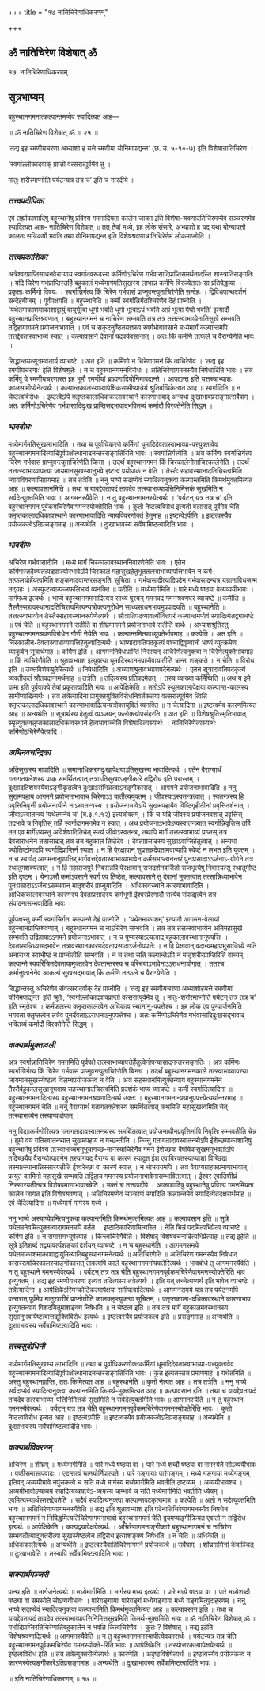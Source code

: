 +++
title = "१७ नातिचिरेणाधिकरणम्"

+++


## ॐ नातिचिरेण विशेषात् ॐ

१७. नातिचिरेणाधिकरणम्

## **सूत्रभाष्यम्**

बहुस्थानगमनात्कल्पान्तमप्येवं स्यादित्यत आह—

॥ ॐ नातिचिरेण विशेषात् ॐ ॥ २५ ॥

‘तद्य इह रमणीयचरणा अभ्याशो ह यत्ते रमणीयां योनिमापद्यन्त’ (छ. उ. ५-१०-७) इति विशेषान्नातिचिरेण ।

‘स्वर्गाल्लोकादवाक् प्राप्तो वत्सरात्पूर्वमेव तु ।

मातुः शरीरमाप्नोति पर्यटन्यत्र तत्र च’ इति च नारदीये ॥

### ***तत्त्वप्रदीपिका***

एवं तर्ह्याकाशादिषु बहुस्थानेषु प्रविश्य गमनादियता कालेन जायत इति विशेषा-श्रवणादतिचिरमप्येवं सञ्चरणमेव स्यादित्यत आह– नातिचिरेण विशेषात् ॥ तत् तेषां मध्ये, इह लोके संसारे, अभ्याशो ह यद् यथा योन्यापत्तौ कालतः सन्निकर्षो भवति तथा योनिमापद्यन्त इति विशेषश्रवणान्नातिचिरेणेमं लोकमाप्नोति ।

### ***तत्त्वप्रकाशिका***

अत्रेश्वरप्राप्तिसाधनवैराग्याय स्वर्गादवरूढस्य कर्मिणोऽचिरेण गर्भवासादिप्राप्तिसमर्थनादस्ति शास्त्रादिसङ्गतिः । यदि चिरेण गर्भप्राप्तिस्तर्हि बहुकालं मध्येमार्गमतिसुखस्य लाभान्न कर्मणि विरज्येतातः सा प्रतिषेद्धव्या । प्रकृताः कर्मिणो विषयः । स्वर्गान्निर्गत्य किं चिरेण गर्भवासं प्राप्नुवन्त्युताचिरेणेति सन्देहः । द्विविधपान्थदर्शनं सन्देहबीजम् । पूर्वपक्षयति ॥ बहुस्थानेति ॥ कर्मी स्वर्गान्निर्गतश्चिरेणैव देहं प्राप्नोति । ‘यथेतमाकाशमाकाशाद्वायुं वायुर्भूत्वा धूमो भवति धूमो भूत्वाऽभ्रं भवति अभ्रं भूत्वा मेघो भवति’ इत्यादौ बहुस्थानप्राप्तिश्रवणात् । बहुस्थानगमनं च नाचिरेण सम्भवति तत्र तत्र तत्तत्स्वाभाव्येनातिसुखे सम्भवति तद्विहायागमने प्रयोजनाभावात् । एवं च सकृदनुष्ठितयज्ञस्य स्वर्गभोगावसाने मध्येमार्गं कल्पान्तमपि तत्तद्देवतास्वाभाव्यं स्यात् । कल्पावसाने देवानां पदपर्यवसानात् । अतः किं कर्मणि तत्फले च वैराग्येणेति भावः ।

सिद्धान्तयत्सूत्रमवतार्य व्याचष्टे ॥ अत इति ॥ कर्मिणो न चिरेणागमनं किं त्वचिरेणैव । ‘तद्य इह रमणीयचरणाः’ इति विशेषश्रुतेः । न च बहुस्थानगमनविरोधः । अतिचिरेणागमनस्यैव निषेधादिति भावः । तत्र कर्मिषु ये रमणीयचरणास्त इह भूमौ रमणीयां ब्राह्मणादियोनिमापद्यन्ते । आपद्यन्त इति यत्तच्चाभ्याशः कालसामीप्येनेत्यर्थः । कल्पान्तकालस्याप्यापेक्षिकसामीप्यान्नेयं श्रुतिर्बाधिकेत्यत आह ॥ स्वर्गादिति ॥ न चेष्टत्वविरोधः । इष्टत्वेऽपि क्लृप्तकालाधिककालावस्थाने कारणाभावाद् अन्यथा दुःखाभावप्रसङ्गात्सर्वेषाम् । अतः कर्मिणोऽचिरेणैव गर्भवासादिदुःख प्राप्तिसद्भावाद्भवितव्यं कर्मादौ विरक्तेनेति सिद्धम् ।

### ***भावबोधः***

मध्येमार्गमतिसुखलाभादिति । तथा च पूर्वाधिकरणे कर्मिणां धूमादिदेवतास्वाभाव्या-पत्त्युक्तावेव बहुस्थानगमनादित्यादिपूर्वपक्षोत्थानादनन्तरसङ्गतिरिति भावः ॥ स्वर्गान्निर्गत्येति ॥ अत्र कर्मिणः स्वर्गान्निर्गत्य चिरेण गर्भवासं प्राप्नुवन्त्युताचिरेणेति चिन्ता । तदर्थं बहुस्थानगमनं किं चिरकालेनोताचिरकालेनेति । तदर्थं तत्तत्स्वाभाव्यापत्त्या जायमानसुखस्यानुभवे इष्टत्वं प्रयोजकं न वेति । तैस्तैः सहावस्थानादतिचिरत्वमिति न्यायविवरणाभिप्रायमाह ॥ तत्र तत्रेति ॥ ननु भाष्ये सदाप्येवं स्यादित्यनुक्त्वा कल्पान्तमिति किमर्थमुक्तमित्यत आह ॥ कल्पावसानमिति ॥ तथा च यावद्देवतापदं तावदेव तत्स्वाभाव्यापत्तिनिमित्तकं सुखमिति न सर्वदेत्युक्तमिति भावः ॥ आगमनस्यैवेति ॥ न तु बहुस्थानगमनस्येत्यर्थः । ‘पर्यटन् यत्र तत्र च’ इति बहुस्थानगमन पूर्वकमचिरेणैवागमनस्योक्तेरिति भावः । कुतो नेष्टत्वविरोध इत्यतो वत्सरात् पूर्वमेव चेति क्लृप्तकालादधिकावस्थाने कारणाभावादिति न्यायविवरणोक्तं हेतुमाह ॥ इष्टत्वेऽपीति ॥ इष्टत्वस्यैव प्रयोजकत्वेऽतिप्रसङ्गमाह ॥ अन्यथेति ॥ दुःखाभावस्य सर्वेषामिष्टत्वादिति भावः ।

### ***भावदीपः***

अचिरेण गर्भवासादीति ॥ मध्ये मार्गं चिरकालावस्थाननिवारणेनेति भावः । एतेन कर्मिणस्तदैक्यतत्पदप्राप्त्योरभावेऽपि चिरकालं महासुखहेतुभूततत्स्वाभाव्यापत्तिभावेन न कर्म-तत्फलयोर्हेयत्वमिति शङ्कनादवान्तरसङ्गतिः सूचिता । गर्भवासादीत्यादिपदेन गर्भवासादन्यत्र यन्नानाविधजन्म तद्ग्रहः । अस्फुटत्वात्फलफलिभावं व्यनक्ति ॥ यदीति ॥ मध्येमार्गमिति ॥ पारे मध्ये षष्ठ्या वेत्यव्ययीभावः । मार्गमध्य इत्यर्थः । भाष्ये बहुस्थानगमनादित्यत्र साध्यं पूरयन् गमनपदं गमनश्रवणपरं व्याचष्टे ॥ कर्मीति ॥ तैस्तैस्सहावस्थानादतिचिरत्वमित्यन्यत्रोक्त्यनुरोधेन साध्यसाधनभावमुपपादयति ॥ बहुस्थानेति ॥ तत्तत्स्वाभाव्येन तैस्तैस्सहावस्थानरूपेणेत्यर्थः । सौत्रातिपदव्यावर्त्योक्तिपरं कल्पान्तमप्येवं स्यादित्येतद्व्याचष्टे ॥ एवं चेति ॥ बहुस्थानगमने सतीति वा शीघ्रमागमने प्रयोजनाभावे सतीति वार्थः । अभ्याशश्रुतिस्तु बहुस्थानगमनश्रवणविरोधेन गौणी नेयेति भावः । कल्पान्तमित्यवध्युक्तेर्भावमाह ॥ कल्पेति ॥ अत इति ॥ चिरकालीन-देवतास्वाभाव्यापत्तिहेतुत्वादित्यर्थः । भाष्यादावतिपदकृत्यं पश्चाद्विवृण्वानो भाष्यं व्युत्क्रमेण व्याकुर्वन् सूत्रार्थमाह ॥ कर्मिण इति ॥ आगमननिषेधभ्रान्तिं निरस्यन् अचिरेणेत्यनुक्त्वा न चिरेणेत्युक्तेर्भावमाह ॥ किं त्वचिरेणैवेति ॥ श्रुतावभ्याश इत्युक्त्या धूमादिस्थानमप्राप्यैवायातीति भ्रान्तः शङ्कते ॥ न चेति ॥ विरोध इति ॥ उक्तविशेषश्रुतेरित्यर्थः ॥ निषेधादिति ॥ अभ्याशश्रुतावभ्याशपदेनेत्यर्थः । एतेन सूत्रादावतिपदकृत्यं व्यक्तीकृतं श्रौतपदानामर्थमाह ॥ तत्रेति ॥ तदित्यस्य प्रतिपदमेतत् । तस्य व्याख्या कर्मिष्विति ॥ अथ य इमे ग्रामा इति पूर्ववाक्ये तेषां प्रकृतत्वादिति भावः ॥ आपेक्षिकेति ॥ ततोऽपि स्थूलकालापेक्षया कल्पान्त-कालस्य सामीप्यादित्यर्थः । तत्र तत्रेत्यादिना प्रागुक्तयुक्तिविरोधनिवर्तकतया वत्सरात्पूर्वमेव त्विति क्लृप्तकालादधिकावस्थाने कारणाभावादित्यन्यत्रोक्तयुक्तिं व्यनक्ति ॥ न चेत्यादिना ॥ इष्टत्वमेव कारणमित्यत आह ॥ अन्यथेति ॥ सूत्रार्थस्य हेतुत्वं व्यञ्जयन् फलोक्त्योपसंहरति ॥ अत इति ॥ विशेषश्रुतिस्मृतिभावात् स्मृत्युक्तक्लृप्तकालादधिकावस्थाने हेत्वभावाच्चेति विशेषादित्यस्यार्थः । नातिचिरेणेत्यस्यार्थः कर्मिणोऽचिरेणैवेत्यादि ।

### ***अभिनवचन्द्रिका***

अतिसुखस्य भावादिति ॥ समानाधिकरणदुःखापेक्षयाऽतिसुखस्य भावादित्यर्थः । एतेन वैराग्यार्थं गतागतक्लेशस्य प्राक् समर्थितत्वात् तत्राऽतिसुखाऽङ्गीकारे तद्विरोध इति परास्तम् । दुःखादतिशयस्यैवाऽङ्गीकृतत्वेन दुःखाऽसंभिन्नत्वाऽनङ्गीकारात् । आगमने प्रयोजनाभावादिति ॥ ननु सुखमपहाय आगमने प्रयोजनाभावाच् चिरेणाऽऽ यातीत्ययुक्तम् । जीवस्याऽस्वतन्त्रत्वात् । स्वतन्त्रस्य हि प्रवृत्तिनिवृत्ती प्रयोजनाधीने नाऽस्वतन्त्रस्य । प्रयोजनाभावेऽपि सुखमपहायैव विष्टिगृहीतीनां प्रवृत्तिदर्शनात् । जीवाऽस्वातन्त्र्यं ‘यथेतमनेवं च’ (ब.३.१.१२) इत्यत्रोक्तम् । किं च यदि जीवस्य प्रयोजनवशात् प्रवृत्तिस् तदभावे च निवृतिस् तर्हि स्वर्गादागमनमेव न स्यात् । अथ प्रयोजनाऽभावेऽप्यस्वातन्त्र्यात् स्वर्गान्निवृत्तिस् तर्हि तत एव मार्गेऽप्यस्तु अविशेषादितिचेत् सत्यं जीवोऽस्वतन्त्रः, तथापि मार्गे तत्तत्स्वाभाव्यं प्राप्तस् तत्र देवताराधनेन तत्प्रसादात् तत्र तत्र बहुकालं तिष्ठेदेव । देवताप्रसादस्य सुखाऽवाप्तिहेतुत्वात् । अन्यथा ज्योतिष्टोमादपि स्वर्गादिप्राप्तिर्न स्यात् । न हि पे्रक्षावान् सुप्रसन्नदेवतामवाप्यापि स्वेष्टं न लभत इति युक्तम् । न च स्वर्गाद् आगमनानुपपत्तिर् मार्गवत्तद्देवतास्वाभाव्याभावेन कर्मसमाप्त्यनन्तरं पुनःप्रसादाऽऽर्जनाऽ-योगेने तत्र स्थातुमशक्यत्वात् । न हि महाराजपुरे निवसन्नपि पे्रक्षावान् राजदर्शनवर्जितो राजभृत्येषु निवारयत्सु स्थातुमीष्ट इति दृष्टम् । येनाऽसौ कर्माऽवसाने स्वर्ग एव तिष्ठेत्, कल्पावसाने तु देवानां मुक्तत्वात् तत्सान्निध्याभावेन पुनःप्रसादाऽऽर्जनाऽसम्भवान् मातृशरीरं प्राप्नुयादिति । अधिकावस्थाने कारणाभावादिति । आधिककालावस्थाने कारणस्य देवताप्रसादस्य कर्मभूमौ ईश्वरप्रेरणादौ सत्येव संपाद्यत्वेन तत्र संपादनासम्भवादिति भावः ।

पूर्वपक्षस्तु कर्मी स्वर्गान्निर्गतः कल्पान्ते देहं प्राप्नोति । ‘यथेतमाकाशम्’ इत्यादौ आगमन-वेलायां बहुस्थानप्राप्तिश्रवणात् । बहुस्थानगमनं च नाऽचिरेण सम्भवति । तत्र तत्र तत्तत्स्वाभाव्येन अतिमहासुखे सम्भवति तद्विहायाऽऽगमने प्रयोजनाऽभावात् । न च पुण्यस्याऽल्पत्वाद् बहुकालावस्थानानुपपत्तिः । देवतासान्निध्यसद्भावेन तत्रावस्थानकारणदेवताप्रसादाऽर्जनोपपत्तेः । न हि प्रेक्षावान् वदान्यमहाप्रभुसान्निध्ये सति अनाराध्य स्वाभीष्टं न प्राप्नोतीति सम्भवति । न च तथा सति कल्पान्तेऽपि न मातृशरीरप्राप्तिरिति वाच्यम् । कल्पान्ते स्वपरिचितदेवतायामुक्तत्वेन देवतान्तरस्य च परिचयाऽभावेनाऽऽराधनायोगात् । ततश्च कर्मानुष्ठानेनैव आकल्पं सुखसद्भावात् किं कर्मणि तत्फले च वैराग्येणेति ।

सिद्धान्तस्तु अचिरेणैव संवत्सरादर्वाक् देहं प्राप्नोति । ‘तद्य इह रमणीयचरणा अभ्याशोहयत्ते रमणीयां योनिमपाद्यन्त’ इति श्रुतेः, ‘स्वर्गाल्लोकादवाक्प्राप्तो वत्सरात्पूर्वमेव तु । मातुः-शरीरमाप्नोति पर्यटन् तत्र तत्र च’ इति स्मृतेश्च । कर्मफलस्य क्लृप्तकालत्वेन अधिकाव स्थानानु-पपत्तेश्च । इह लोक एव पुण्यार्जनमिति भगवता क्लृप्तत्वेन तत्रैव पुनर्देवताऽऽराधनाऽनुपपत्तेश्च । अतः कर्मिणोऽचिरेणैव गर्भवासादिदुःखसद्भावाद् भवितव्यं कर्मादौ विरक्तेनेति सिद्धम् ।

### ***वाक्यार्थमुक्तावली***

अत्र स्वर्गान्नातिचिरेण गमनमिति पूर्वपक्षे तत्स्वाभाव्यापत्तेर्हेतुत्वेनोपन्यासादनन्तरसङ्गतिः । अत्र कर्मिणः स्वर्गान्निर्गत्य किं चिरेण गर्भवासं प्राप्नुवन्त्युताचिरेणेति चिन्ता । तदर्थं बहुस्थानगमनकाले तत्स्वाभाव्यापत्त्या जायमानसुखस्येष्टत्वं विलम्बप्रयोजकत्वं न वेति । अत्र सहस्थानमित्युक्तन्यायं बहुस्थानगमनेन तैस्तैर्बहुकालसुखानुभवाय सहस्थानादचिरत्वमिति प्रदर्शकं भाष्यं व्याचष्टे ॥ कर्मी स्वर्गादित्यादिना ॥ बहुस्थानगमनादित्यस्य बहुस्थानगमनश्रवणादित्यर्थ उक्तः । बहुस्थानगमनान्यथानुपपत्त्येत्यर्थान्तरमाह ॥ बहुस्थानगमनं चेति ॥ ननु वैराग्यार्थं गतागतक्लेशस्य समर्थितत्वात् कथमिति महासुखत्वमिति चेत् तत्स्वाभाव्येन तस्याप्याक्षेपात् ।

ननु विद्याकर्मणोरित्यत्र गतागतादावस्वातन्त्र्यस्य समर्थितत्वात् प्रयोजनाधीनप्रवृत्तिर्नापि निवृत्तिः सम्भवतीति चेन्न । ब्रूमो वयं गतिस्वातन्त्र्यात् सुखमपहाय न गच्छन्तीति । किन्तु गतागतादावस्वातन्त्र्येऽपि ईशेच्छयाकाशादिषु बहुस्थानेषु प्रविश्य तत्स्वाभाव्यमनुभूयागच्छ-मानस्याचिरेणैव गमने ईशेच्छया वैषयिकसुखमनुभवतोऽपि तदिच्छयैव वैराग्योत्पादनेन तत्त्यागवद् वैराग्यं वा कारणं स्यादुत ईश एवाविरक्तस्याप्याशां विच्छिद्य तस्मात्स्थानान्निस्सारयतीति ईश्वरेच्छा वा कारणं स्यात् । न चोभययमपि । तत्र वैराग्यग्राहकप्रमाणाभावात् । प्रत्युत कामिनो महासुखे सम्भवति तद्विहाय गमनस्य प्रयोजनाभावेनासम्भावितत्वात् । ईश्वर एवातिशीघ्रं निस्सारयतीत्यत्र विशेषप्रमाणाभावाच्चेति । उक्तं च तत्त्वप्रदीपे । आकाशादिषु बहुस्थानेषु प्रविश्य गमनमियता कालेन जायत इति विशेषश्रवणात् । अतिचिरमप्येवं सञ्चरणं स्यादिति कल्पान्तमेवं स्यादित्येतदक्षरार्थमाह ॥ एवं चेदित्यादिना ॥ मध्येमार्गं मार्गस्य मध्ये ।

ननु भाष्ये अस्याप्येवमित्यनुक्त्वा कल्पान्तमिति किमर्थमुक्तमित्यत आह ॥ कल्पावसान इति ॥ सूत्रे यथेतमनेवमित्युक्तत्वादागमनमपि वर्तते । इष्टादिकारिणामित्यस्ति । नेति भिन्नं पदमित्यभिप्रेत्य व्याचष्टे ॥ कर्मिण इति ॥ न समासमभ्युपेत्याह । किन्त्वचिरेणैवेति ॥ विशेषाद् विशेषवचनादित्यभिप्रेत्याह ॥ तद्य इहेति ॥ सूत्रे इतिशब्दं तद्व्यावर्त्यशङ्कां दर्शयन् व्याचष्टे ॥ न च बहुस्थानेति ॥ आगमनसमये यथेतमाकाशमाकाशाद्वायुमित्यादिबहुस्थानगमनेत्यर्थः ॥ अतिचिरेणेति ॥ अतिचिरेण गमनस्यैव निषेधाद् वत्सररूपचिरकालस्याङ्गीकारात् तावत्यपि काले बहुस्थानगमनोपपत्तेरित्यर्थः । भावबोधे तु आगमनस्यैवेति । न तु बहुस्थाने गमनस्यैवेत्यर्थः । पर्यटन् तत्र तत्र चेति बहुस्थानगमनपूर्वकमचिरेणैवागमनस्योक्तेरिति भाव इत्युक्तम् । तद्य इह रमणीयचरणा इत्यत्र तदित्यस्य तत्रेत्यर्थः । इति यत् तच्चेत्यप्यर्थ इति भावेन व्याचष्टे ॥ तत्रेत्यादिना ॥ आपेक्षिकेऽस्मिन्कोटिकल्पापेक्षया समीपत्वादित्यर्थः । आगमनसमये यत्र तत्र पर्यटनमपि वत्सरात् पूर्वमेव मातुश्शरीरं प्राप्नोतीति कालक्लृप्त्युक्त्या सूचितम् । क्लृप्तकाला-दधिकावस्थाने कारणाभाव इत्युक्तन्यायं विशदयितुमाशङ्क्य निषेधति ॥ न चेष्टत्व इति ॥ तत्र तत्र मार्गे बहुकालमवस्थानस्य सुखानुभवायेष्टत्वात्तद्युक्तिविरोध इत्यर्थः ॥ इष्टत्वस्यैव प्रयोजकत्व इति ॥ प्रसङ्गमाह ॥ अन्यथेति ॥ दुःखाभावस्य सर्वेषामिष्टत्वादिति भावः ।

### ***तत्त्वसुबोधिनी***

मध्येमार्गमतिसुखस्य लाभादिति ॥ तथा च पूर्वाधिकरणोक्तकर्मिणां धूमादिदेवतास्वाभाव्या-पत्त्युक्तावेव बहुस्थानगमनादित्यादिपूर्वपक्षोत्थानादनन्तरसङ्गतिरिति भावः । कुत इत्यतस्तत्र प्रमाणमाह ॥ यथेतमिति ॥ अस्तु बहुस्थानप्राप्तिः, ततः किमित्यत आह ॥ बहुस्थानेति ॥ कुतो नेत्यत आह ॥ तत्र तत्रेति ॥ ननु भाष्ये सर्वदाप्येवं स्यादित्यनुक्त्वा कल्पान्तमिति किमर्थ-मुक्तमित्यत आह ॥ कल्पावसान इति ॥ तथा च यावद्देवतापदं तावदेव तत्स्वाभाव्या-पत्तिनिमित्तकं सुखमिति न सर्वदेत्युक्तमिति भावः ॥ आगमनस्येति ॥ न तु बहुस्थान-गमनस्यैवेत्यर्थः । पर्यटन् यत्र तत्र चेति बहुस्थानगमनपूर्वकमचिरेणैवागमनस्योक्तेरिति भावः । कुतो नेष्टत्वविरोध इत्यत आह ॥ इष्टत्वेऽपीति ॥ इष्टत्वस्यैव प्रयोजकत्वेऽतिप्रसङ्गमाह ॥ अन्यथेति ॥ दुःखाभावस्य सर्वेषामिष्टत्वादिति भावः ।

### ***वाक्यार्थविवरणम्***

अचिरेण ॥ शीघ्रम् ॥ मध्येमार्गमिति ॥ पारे मध्ये षष्ठ्या वा । पारे मध्ये शब्दौ षष्ठ्या वा समस्येते सोऽव्ययीभावः । षष्ठीसमासापवादः । एदन्तत्वं चानयोर्निपात्यते । पारे गङ्गायाः पारेगङ्गम् । मध्ये गङ्गाया मध्येगङ्गम् इतिवद् अव्ययीभावे नपुंसकत्वे च सति मध्ये मार्गस्य मध्येमार्गमिति भवतीति द्रष्टव्यम् । अव्ययीभावश्च । अव्ययीभावोऽप्यव्ययं स्यादित्यव्ययत्वेऽ-व्ययस्य चाम्भावे च सति मध्येमार्गमिति भवतीति ध्येयम् । एवमित्यस्यार्थस्तत्तद्देवतेति । सदैवं स्यादित्यनुक्त्वा कल्पान्तपदकृत्यमाह ॥ कल्पेति ॥ अतो न सदेत्युक्तमिति भावः ॥ अतिचिरेणाप्यागमनस्यैवेति ॥ तद्य इति श्रुतावभ्याश इति पदेनातिचिरेणागमनस्यैव निषधेन बहुस्थानगमनं न निषिद्धमित्यतिचिरेणागमनाभावो बहुस्थनागमनं चेति द्वयमप्यङ्गीक्रियत एवातो न तद्विरोध इत्यर्थः ॥ आपेक्षिकेति । कल्पद्वयापेक्षयेत्यर्थः । अचिरेणागमनाङ्गीकारे बहुस्थानागमनं च नाचिरेण सम्भवतीत्याद्युक्तरीत्या सुखस्येष्टत्वेन तद्विरोध इत्याशङ्क्य निषेधति ॥ न चेति ॥ अधिकेति ॥ अधिककालेत्यर्थः ॥ अन्यथेति ॥ इष्टत्वस्यैवातिचिरेणागमने प्रयोजकत्वे ॥ सर्वेषाम् ॥ शीघ्रगामिनां केषाञ्चित् ॥ दुःखाभावेति ॥ तस्यापि सर्वेषामिष्टत्वादिति भावः ।

### ***वाक्यार्थमञ्जरी***

पान्थ इति ॥ मार्गजनेत्यर्थः ॥ मध्येमार्गमिति ॥ मार्गस्य मध्य इत्यर्थः । पारे मध्ये षष्ठ्या वा । पारे मध्येशब्दौ षष्ठ्या वा समस्येते सोऽव्ययीभावः । पारेगङ्गायाः पारेगङ्गं मध्येगङ्गाया मध्ये गङ्गमित्युदाहरणम् । ननु भाष्ये सदाप्येवं स्यादित्यनुक्त्वा कल्पान्तमिति किमर्थमुक्तमित्यत आह ॥ कल्पावसान इति ॥ तथा च यावद्देवतापदं तावदेव तत्स्वाभाव्यापत्तिनिमित्तसुखमिति किमर्थ-मुक्तमिति भावः ॥ ॐ नातिचिरेण विशेषात् ॐ ॥ गर्भादिप्राप्तिरतिचिरेणातिबहुकालेन न भवति किंत्वचिरेणैव । कुतः ? विशेषात् । तद्य इहेति विशेषश्रवणादित्यर्थः ॥ आगमनस्यैवेति ॥ न तु बहुस्थानगमनस्यापीत्येवकारार्थः । पर्यटन्यत्र तत्र चेति बहुस्थानगमनपूर्वकमचिरेणैव गमनस्योक्ते-रिति भावः ॥ आपेक्षिकेति ॥ तस्योत्तरकल्पापेक्षयेत्यर्थः ॥ इष्टत्वविरोध इति ॥ तत्र तत्रेत्युक्तरीत्येत्यर्थः ॥ कारणेति ॥ अदृष्टविशेषेत्यर्थः ॥ इष्टत्वस्यैव प्रयोजकत्वं न कारणस्येत्यङ्गीकारेऽतिप्रसङ्गमाह ॥ अन्यथेति ॥ दुःखाभावस्य सर्वेषामिष्टत्वादिति भावः ।

॥ इति नातिचिरेणाधिकरणम् ॥ १७ ॥



